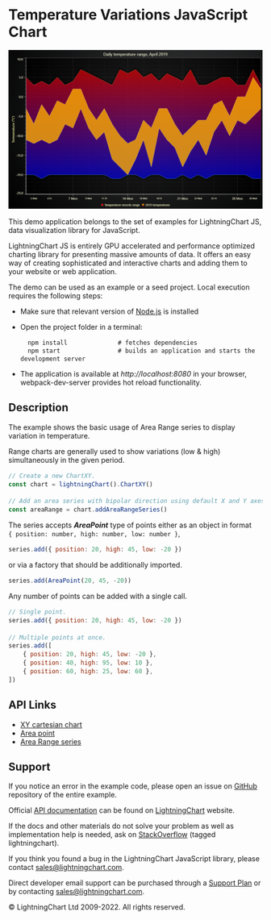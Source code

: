 # Temperature Variations JavaScript Chart

![Temperature Variations JavaScript Chart](temperatureVariations-darkGold.png)

This demo application belongs to the set of examples for LightningChart JS, data visualization library for JavaScript.

LightningChart JS is entirely GPU accelerated and performance optimized charting library for presenting massive amounts of data. It offers an easy way of creating sophisticated and interactive charts and adding them to your website or web application.

The demo can be used as an example or a seed project. Local execution requires the following steps:

-   Make sure that relevant version of [Node.js](https://nodejs.org/en/download/) is installed
-   Open the project folder in a terminal:

          npm install              # fetches dependencies
          npm start                # builds an application and starts the development server

-   The application is available at _http://localhost:8080_ in your browser, webpack-dev-server provides hot reload functionality.


## Description

The example shows the basic usage of Area Range series to display variation in temperature.

Range charts are generally used to show variations (low & high) simultaneously in the given period.

```javascript
// Create a new ChartXY.
const chart = lightningChart().ChartXY()

// Add an area series with bipolar direction using default X and Y axes.
const areaRange = chart.addAreaRangeSeries()
```

The series accepts **_AreaPoint_** type of points either as an object in format  
`{ position: number, high: number, low: number }`,

```javascript
series.add({ position: 20, high: 45, low: -20 })
```

or via a factory that should be additionally imported.

```javascript
series.add(AreaPoint(20, 45, -20))
```

Any number of points can be added with a single call.

```javascript
// Single point.
series.add({ position: 20, high: 45, low: -20 })

// Multiple points at once.
series.add([
    { position: 20, high: 45, low: -20 },
    { position: 40, high: 95, low: 10 },
    { position: 60, high: 25, low: 60 },
])
```


## API Links

* [XY cartesian chart]
* [Area point]
* [Area Range series]


## Support

If you notice an error in the example code, please open an issue on [GitHub][0] repository of the entire example.

Official [API documentation][1] can be found on [LightningChart][2] website.

If the docs and other materials do not solve your problem as well as implementation help is needed, ask on [StackOverflow][3] (tagged lightningchart).

If you think you found a bug in the LightningChart JavaScript library, please contact sales@lightningchart.com.

Direct developer email support can be purchased through a [Support Plan][4] or by contacting sales@lightningchart.com.

[0]: https://github.com/Arction/
[1]: https://lightningchart.com/lightningchart-js-api-documentation/
[2]: https://lightningchart.com
[3]: https://stackoverflow.com/questions/tagged/lightningchart
[4]: https://lightningchart.com/support-services/

© LightningChart Ltd 2009-2022. All rights reserved.


[XY cartesian chart]: https://lightningchart.com/js-charts/api-documentation/v8.0.0/classes/ChartXY.html
[Area point]: https://lightningchart.com/js-charts/api-documentation/v8.0.0/interfaces/AreaPoint.html
[Area Range series]: https://lightningchart.com/js-charts/api-documentation/v8.0.0/classes/AreaRangeSeries.html

